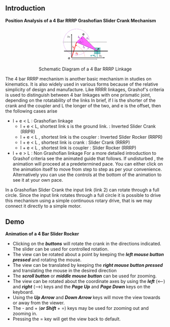 ## Introduction

**Position Analysis of a 4 Bar RRRP Grashofian Slider Crank Mechanism**

<div align="center">
<img src="images/RRRP_schematic.png" width="30%">
<p>Schematic Diagram of a 4 Bar RRRP Linkage</p>
</div>

The 4 bar RRRP mechanism is another basic mechanism in studies on kinematics. It is also widely used in various forms because of the relative simplicity of design and manufacture. Like RRRR linkages, Grashof's criteria is used to distinguish between 4 bar linkages with one prismatic joint, depending on the rotatability of the links In brief, if l is the shorter of the crank and the coupler and L the longer of the two, and e is the offset, then the following cases arise

- l + e < L : Grashofian linkage
  - l + e < L, shortest link s is the ground link. : Inverted Slider Crank (RRPR)
  - l + e < L , shortest link is the coupler : Inverted Slider Rocker (RRPR)
  - l + e < L , shortest link is crank : Slider Crank (RRRP)
  - l + e < L , shortest link is coupler : Slider Rocker (RRRP)
- l + e > L : Non Grashofian linkage
For a more detailed introduction to Grashof criteria see the animated guide that follows. If undisturbed , the animation will proceed at a predetermined pace. You can either click on the animation itself to move from step to step as per your convenience. Alternatively you can use the controls at the bottom of the animation to see it at your own pace.

<p class="heading-content"> 
  <object width="900" height="700" data="./content/Grashof_RRRP/index.html"></object>
                            </p>

In a Grashofian Slider Crank the input link (link 2) can rotate through a full circle. Since the input link rotates through a full circle it is possible to drive this mechanism using a simple continuous rotary drive, that is we may connect it directly to a simple motor.


## Demo
<p style="text-align: center;">
  <object width="900" height="700" data="./content/demo/demo/demo_RRPR.html"></object>
                            </p>       

**Animation of a 4 Bar Slider Rocker**

- Clicking on the ***buttons*** will rotate the crank in the directions indicated. The slider can be used for controlled rotation.
- The view can be rotated about a point by keeping the ***left mouse button pressed*** and rotating the mouse.
- The view can be translated by keeping the ***right mouse button pressed*** and translating the mouse in the desired direction
- The ***scroll button*** or ***middle mouse button*** can be used for zooming.
- The view can be rotated about the coordinate axes by using the ***left*** (<--) and ***right*** (-->) keys and the ***Page Up*** and ***Page Down*** keys on the keyboard.
- Using the ***Up Arrow*** and ***Down Arrow*** keys will move the view towards or away from the viewer.
- The - and + (***or Shift*** + =) keys may be used for zooming out and zooming in.
- Pressing the = key will get the view back to default.